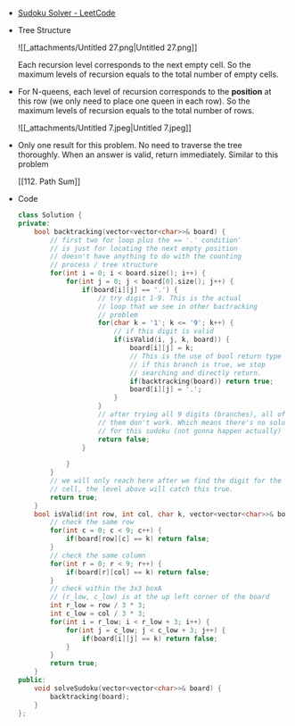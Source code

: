 - [Sudoku Solver - LeetCode](https://leetcode.com/problems/sudoku-solver/description/)
- Tree Structure
    
    ![[_attachments/Untitled 27.png|Untitled 27.png]]
    
    Each recursion level corresponds to the next empty cell. So the maximum levels of recursion equals to the total number of empty cells.
    
- For N-queens, each level of recursion corresponds to the **position** at this row (we only need to place one queen in each row). So the maximum levels of recursion equals to the total number of rows.
    
    ![[_attachments/Untitled 7.jpeg|Untitled 7.jpeg]]
    
- Only one result for this problem. No need to traverse the tree thoroughly. When an answer is valid, return immediately. Similar to this problem
    
    [[112. Path Sum]]
    
- Code
    
    ```C++
    class Solution {
    private:
        bool backtracking(vector<vector<char>>& board) {
            // first two for loop plus the == '.' condition'
            // is just for locating the next empty position
            // doesn't have anything to do with the counting 
            // process / tree structure
            for(int i = 0; i < board.size(); i++) {
                for(int j = 0; j < board[0].size(); j++) {
                    if(board[i][j] == '.') {
                        // try digit 1-9. This is the actual
                        // loop that we see in other bactracking
                        // problem
                        for(char k = '1'; k <= '9'; k++) {
                            // if this digit is valid
                            if(isValid(i, j, k, board)) {
                                board[i][j] = k;
                                // This is the use of bool return type
                                // if this branch is true, we stop
                                // searching and directly return. 
                                if(backtracking(board)) return true;
                                board[i][j] = '.';
                            }
                        }
                        // after trying all 9 digits (branches), all of
                        // them don't work. Which means there's no solution
                        // for this sudoku (not gonna happen actually)
                        return false;
                    }
                    
                }
            }
            // we will only reach here after we find the digit for the last
            // cell, the level above will catch this true. 
            return true;
        }
        bool isValid(int row, int col, char k, vector<vector<char>>& board) {
            // check the same row
            for(int c = 0; c < 9; c++) {
                if(board[row][c] == k) return false;
            }
            // check the same column
            for(int r = 0; r < 9; r++) {
                if(board[r][col] == k) return false;
            }
            // check within the 3x3 boxA
            // (r_low, c_low) is at the up left corner of the board
            int r_low = row / 3 * 3;
            int c_low = col / 3 * 3;
            for(int i = r_low; i < r_low + 3; i++) {
                for(int j = c_low; j < c_low + 3; j++) {
                    if(board[i][j] == k) return false; 
                }
            }
            return true;
        }
    public:
        void solveSudoku(vector<vector<char>>& board) {
            backtracking(board);
        }
    };
    ```